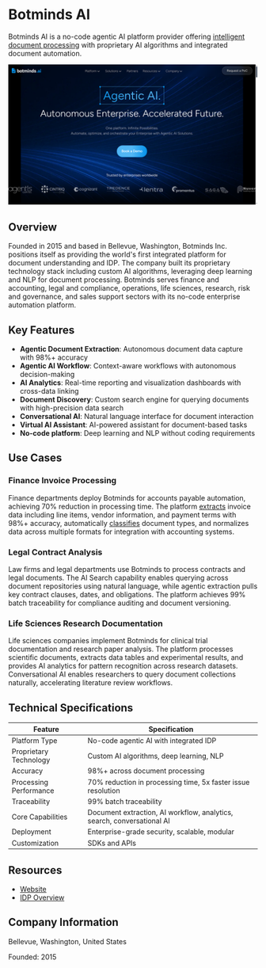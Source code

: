 # Botminds AI

Botminds AI is a no-code agentic AI platform provider offering [intelligent document processing](../../capabilities/document-understanding/index.md) with proprietary AI algorithms and integrated document automation.

![Botminds AI](assets/botminds-ai.png)


## Overview

Founded in 2015 and based in Bellevue, Washington, Botminds Inc. positions itself as providing the world's first integrated platform for document understanding and IDP. The company built its proprietary technology stack including custom AI algorithms, leveraging deep learning and NLP for document processing. Botminds serves finance and accounting, legal and compliance, operations, life sciences, research, risk and governance, and sales support sectors with its no-code enterprise automation platform.

## Key Features

- **Agentic Document Extraction**: Autonomous document data capture with 98%+ accuracy
- **Agentic AI Workflow**: Context-aware workflows with autonomous decision-making
- **AI Analytics**: Real-time reporting and visualization dashboards with cross-data linking
- **Document Discovery**: Custom search engine for querying documents with high-precision data search
- **Conversational AI**: Natural language interface for document interaction
- **Virtual AI Assistant**: AI-powered assistant for document-based tasks
- **No-code platform**: Deep learning and NLP without coding requirements

## Use Cases

### Finance Invoice Processing

Finance departments deploy Botminds for accounts payable automation, achieving 70% reduction in processing time. The platform [extracts](../../capabilities/extraction/index.md) invoice data including line items, vendor information, and payment terms with 98%+ accuracy, automatically [classifies](../../capabilities/classification/index.md) document types, and normalizes data across multiple formats for integration with accounting systems.

### Legal Contract Analysis

Law firms and legal departments use Botminds to process contracts and legal documents. The AI Search capability enables querying across document repositories using natural language, while agentic extraction pulls key contract clauses, dates, and obligations. The platform achieves 99% batch traceability for compliance auditing and document versioning.

### Life Sciences Research Documentation

Life sciences companies implement Botminds for clinical trial documentation and research paper analysis. The platform processes scientific documents, extracts data tables and experimental results, and provides AI analytics for pattern recognition across research datasets. Conversational AI enables researchers to query document collections naturally, accelerating literature review workflows.

## Technical Specifications

| Feature | Specification |
|---------|---------------|
| Platform Type | No-code agentic AI with integrated IDP |
| Proprietary Technology | Custom AI algorithms, deep learning, NLP |
| Accuracy | 98%+ across document processing |
| Processing Performance | 70% reduction in processing time, 5x faster issue resolution |
| Traceability | 99% batch traceability |
| Core Capabilities | Document extraction, AI workflow, analytics, search, conversational AI |
| Deployment | Enterprise-grade security, scalable, modular |
| Customization | SDKs and APIs |

## Resources

- [Website](https://www.botminds.ai)
- [IDP Overview](https://www.botminds.ai/idp/what-is-idp)

## Company Information

Bellevue, Washington, United States

Founded: 2015
